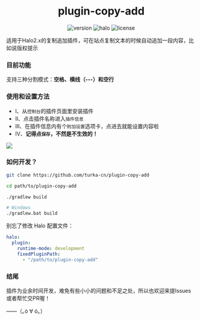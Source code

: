 <h1 align="center">plugin-copy-add</h1>

<p align="center">
    <img src="https://shields.io/badge/Ver-1.0.2-59b7ff?style=for-the-badge" alt="version" />
    <img src="https://shields.io/badge/Halo-2.x+-59b7ff?style=for-the-badge" alt="halo" />
    <img src="https://shields.io/badge/License-MIT-green?style=for-the-badge" alt="license" />
</p>

适用于Halo2.x的复制追加插件，可在站点复制文本的时候自动追加一段内容，比如说版权提示

### 目前功能

支持三种分割模式：**空格、横线（---）和空行**

### 使用和设置方法

- Ⅰ、从`控制台`的插件页面里安装插件
- Ⅱ、点击插件名称进入`插件信息`
- Ⅲ、在插件信息内有个`附加设置`选项卡，点进去就能设置内容啦
- Ⅳ、**记得点`保存`，不然是不生效的！**

<img src="https://upload-cdn.turka.cn/turka-cn-data/1682340539465.png"/>

### 如何开发？

```bash
git clone https://github.com/turka-cn/plugin-copy-add

cd path/to/plugin-copy-add

./gradlew build

# Windows
./gradlew.bat build
```

别忘了修改 Halo 配置文件：

```yaml
halo:
  plugin:
    runtime-mode: development
    fixedPluginPath:
      - "/path/to/plugin-copy-add"
```

### 结尾

插件为业余时间开发，难免有些小小的问题和不足之处，所以也欢迎来提Issues或者帮忙交PR喔！

——（｡ò ∀ ó｡）
